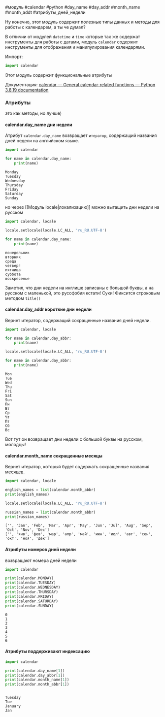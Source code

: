 #модуль #calendar #python #day_name #day_addr #month_name #month_addt #атрибуты_дней_недели

Ну конечно, этот модуль содержит полезные типы данных и методы для работы с календарем, а ты че думал?

В отличии от модулей `datetime` и `time` которые так же содержат инструменты для работы с датами, модуль `calendar` содержит инструменты для отображения и манипулирования календарями.

Импорт:
```python
import calendar 
```
Этот модуль содержит функциональные атрибуты

Документация:
[calendar — General calendar-related functions — Python 3.8.19 documentation](https://docs.python.org/3.8/library/calendar.html)
### Атрибуты
это как методы, но лучше)
#### calendar.day_name дни недели
Атрибут `calendar.day_name` возвращает `итератор`, содержащий названия дней недели на английском языке.
```python
import calendar

for name in calendar.day_name:
    print(name)
```
```
Monday
Tuesday
Wednesday
Thursday
Friday
Saturday
Sunday
```
но через [[Модуль locale|локализацию]] можно вытащить дни недели на русском
```python
import calendar, locale

locale.setlocale(locale.LC_ALL, 'ru_RU.UTF-8')

for name in calendar.day_name:
    print(name)
```
```
понедельник
вторник
среда
четверг
пятница
суббота
воскресенье
```
Заметил, что дни недели на инглише записаны с большой буквы, а на русском с маленькой, это русофобия кстати! Суки! Фиксится строковым методом `title()`
#### calendar.day_addr короткие дни недели
Вернет итератор, содержащий сокращенные названия дней недели.
```python
import calendar, locale

for name in calendar.day_abbr:
    print(name)

locale.setlocale(locale.LC_ALL, 'ru_RU.UTF-8')

for name in calendar.day_abbr:
    print(name)
```
```
Mon
Tue
Wed
Thu
Fri
Sat
Sun
Пн
Вт
Ср
Чт
Пт
Сб
Вс
```
Вот тут он возвращает дни недели с большой буквы на русском, молодцы!
#### calendar.month_name сокращенные месяцы
Вернет итератор, который будет содержать сокращенные названия месяцев.
```python
import calendar, locale

english_names = list(calendar.month_abbr)
print(english_names)

locale.setlocale(locale.LC_ALL, 'ru_RU.UTF-8')

russian_names = list(calendar.month_abbr)
print(russian_names)
```
```
['', 'Jan', 'Feb', 'Mar', 'Apr', 'May', 'Jun', 'Jul', 'Aug', 'Sep', 'Oct', 'Nov', 'Dec']
['', 'янв', 'фев', 'мар', 'апр', 'май', 'июн', 'июл', 'авг', 'сен', 'окт', 'ноя', 'дек']
```

#### Атрибуты номеров дней недели
возвращают номера дней недели
```python
import calendar

print(calendar.MONDAY)
print(calendar.TUESDAY)
print(calendar.WEDNESDAY)
print(calendar.THURSDAY)
print(calendar.FRIDAY)
print(calendar.SATURDAY)
print(calendar.SUNDAY)
```
```
0
1
2
3
4
5
6
```

#### Атрибуты поддерживают индексацию
```python
import calendar

print(calendar.day_name[1])
print(calendar.day_abbr[1])
print(calendar.month_name[1])
print(calendar.month_abbr[1])
```
```

Tuesday
Tue
January
Jan
```